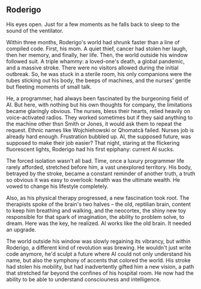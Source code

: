 ## Roderigo
His eyes open. Just for a few moments as he falls back to sleep to the sound of the ventilator. 

Within three months, Roderigo's world had shrunk faster than a line of compiled code. First, his mom. A quiet thief, cancer had stolen her laugh, then her memory, and finally, her life. Then, the world outside his window followed suit. A triple whammy: a loved-one's death, a global pandemic, and a massive stroke. There were no visitors allowed during the initial outbreak. So, he was stuck in a sterile room, his only companions were the tubes sticking out his body, the beeps of machines, and the nurses' gentle but fleeting moments of small talk. 

He, a programmer, had always been fascinated by the burgeoning field of AI. But here, with nothing but his own thoughts for company, the limitations became glaringly obvious. The nurses, bless their hearts, relied heavily on voice-activated radios. They worked sometimes but if they said anything to the machine other thsn Smith or Jones, it would ask them to repeat the request. Ethnic names like Wojchiehowski or Qhomatcã failed. Nurses job is already hard enough.  Frustration bubbled up. AI, the supposed future, was supposed to make their job easier?  That night, staring at the flickering fluorescent lights, Roderigo had his first epiphany: current AI sucks. 

The forced isolation wasn't all bad. Time, once a luxury programmer life rarely afforded, stretched before him, a vast unexplored territory.  His body, betrayed by the stroke, became a constant reminder of another truth, a truth so obvious it was easy to overlook: health was the ultimate wealth. He vowed to change his lifestyle completely.

Also, as his physical therapy progressed, a new fascination took root. The therapists spoke of the brain's two halves – the old, reptilian brain, content to keep him breathing and walking, and the neocortex, the shiny new toy responsible for that spark of imagination, the ability to problem solve, to dream.  Here was the key, he realized. AI works like the old brain. It needed an upgrade. 

The world outside his window was slowly regaining its vibrancy, but within Roderigo, a different kind of revolution was brewing. He wouldn't just write code anymore, he'd sculpt a future where AI could not only understand his name, but also the symphony of accents that colored the world.  His stroke had stolen his mobility, but had inadvertently gifted him a new vision, a path that stretched far beyond the confines of his hospital room.  He now had the ability to be able to understand consciouness and intelligence. 
